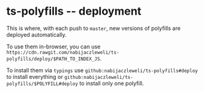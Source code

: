 # ts-polyfills -- deployment
This is where, with each push to `master`, new versions of polyfills are deployed automatically.

To use them in-browser, you can use `https://cdn.rawgit.com/nabijaczleweli/ts-polyfills/deploy/$PATH_TO_INDEX_JS`.

To install them via `typings` use `github:nabijaczleweli/ts-polyfills#deploy` to install everything or `github:nabijaczleweli/ts-polyfills/$POLYFILL#deploy` to install only one polyfill.
